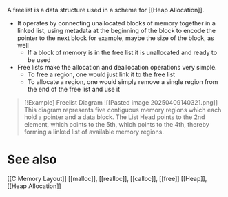 A freelist is a data structure used in a scheme for [[Heap Allocation]]. 
* It operates by connecting unallocated blocks of memory together in a linked list, using metadata at the beginning of the block to encode the pointer to the next block for example, maybe the size of the block, as well
	* If a block of memory is in the free list it is unallocated and ready to be used
* Free lists make the allocation and deallocation operations very simple. 
	* To free a region, one would just link it to the free list
	* To allocate a region, one would simply remove a single region from the end of the free list and use it

> [!Example] Freelist Diagram
![[Pasted image 20250409140321.png]]
This diagram represents five contiguous memory regions which each hold a pointer and a data block. The List Head points to the 2nd element, which points to the 5th, which points to the 4th, thereby forming a linked list of available memory regions.

# See also
[[C Memory Layout]]
[[malloc]], [[realloc]], [[calloc]], [[free]]
[[Heap]], [[Heap Allocation]]